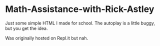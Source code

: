 # Math-Assistance-with-Rick-Astley
Just some simple HTML I made for school. The autoplay is a little buggy, but you get the idea.

Was originally hosted on Repl.it but nah.
